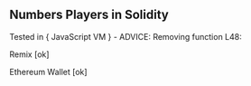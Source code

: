 ## Numbers Players in Solidity

Tested in { JavaScript VM } - ADVICE: Removing function L48:

Remix [ok]

Ethereum Wallet [ok]